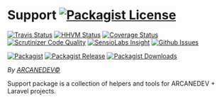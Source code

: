 # Support [![Packagist License][badge_license]](LICENSE.md)

[![Travis Status][badge_build]](https://travis-ci.org/ARCANEDEV/Support)
[![HHVM Status][badge_hhvm]](http://hhvm.h4cc.de/package/arcanedev/support)
[![Coverage Status][badge_coverage]](https://scrutinizer-ci.com/g/ARCANEDEV/Support/?branch=master)
[![Scrutinizer Code Quality][badge_quality]](https://scrutinizer-ci.com/g/ARCANEDEV/Support/?branch=master)
[![SensioLabs Insight][badge_insight]](https://insight.sensiolabs.com/projects/de0353dd-df17-4656-b9c0-1eea95aa30a2)
[![Github Issues][badge_issues]](https://github.com/ARCANEDEV/Support/issues)

[![Packagist][badge_package]](https://packagist.org/packages/arcanedev/support)
[![Packagist Release][badge_release]](https://packagist.org/packages/arcanedev/support)
[![Packagist Downloads][badge_downloads]](https://packagist.org/packages/arcanedev/support)

[badge_license]:   http://img.shields.io/packagist/l/arcanedev/support.svg?style=flat-square
[badge_build]:     http://img.shields.io/travis/ARCANEDEV/Support.svg?style=flat-square
[badge_hhvm]:      https://img.shields.io/hhvm/arcanedev/support.svg?style=flat-square
[badge_coverage]:  https://img.shields.io/scrutinizer/coverage/g/ARCANEDEV/Support.svg?style=flat-square
[badge_quality]:   https://img.shields.io/scrutinizer/g/ARCANEDEV/Support.svg?style=flat-square
[badge_insight]:   https://img.shields.io/sensiolabs/i/de0353dd-df17-4656-b9c0-1eea95aa30a2.svg?style=flat-square
[badge_issues]:    https://img.shields.io/github/issues/ARCANEDEV/Support.svg?style=flat-square

[badge_package]:   https://img.shields.io/badge/package-arcanedev/support-blue.svg?style=flat-square
[badge_release]:   https://img.shields.io/packagist/v/arcanedev/support.svg?style=flat-square
[badge_downloads]: https://img.shields.io/packagist/dt/arcanedev/support.svg?style=flat-square

*By [ARCANEDEV&copy;](http://www.arcanedev.net/)*

Support package is a collection of helpers and tools for ARCANEDEV + Laravel projects.

